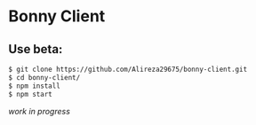 # Bonny Client

## Use beta:
```bash
$ git clone https://github.com/Alireza29675/bonny-client.git
$ cd bonny-client/
$ npm install
$ npm start
```

_work in progress_

